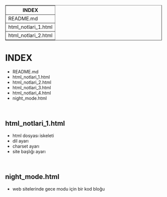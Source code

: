 <table border="1">
            <tr>
                <th>INDEX</th>
            </tr>
            <tr>
                <td>README.md</td>
            </tr>
            <tr>
                <td>html_notlari_1.html</td>
            </tr>
            <tr>
                <td>html_notlari_2.html</td>
            </tr>
        </table>




<h1>INDEX</h1>
  <ul>
    <li>README.md</li>
    <li>html_notlari_1.html</li>
    <li>html_notlari_2.html</li>
    <li>html_notlari_3.html</li>
    <li>html_notlari_4.html</li>
    <li>night_mode.html</li>
  </ul>
<br>
<h2>html_notlari_1.html</h2>
<ul>
  <li>html dosyası iskeleti</li>
  <li>dil ayarı</li>
  <li>charset ayarı</li>
  <li>site başlığı ayarı</li>
</ul>
<br>
<h2>night_mode.html</h2>
<ul>
  <li>web sitelerinde gece modu için bir kod bloğu</li>
</ul>
